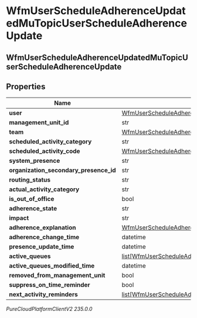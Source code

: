 # WfmUserScheduleAdherenceUpdatedMuTopicUserScheduleAdherenceUpdate

## WfmUserScheduleAdherenceUpdatedMuTopicUserScheduleAdherenceUpdate

## Properties

|Name | Type | Description | Notes|
|------------ | ------------- | ------------- | -------------|
| **user** | [WfmUserScheduleAdherenceUpdatedMuTopicUserReference](WfmUserScheduleAdherenceUpdatedMuTopicUserReference) |  | [optional] |
| **management_unit_id** | str |  | [optional] |
| **team** | [WfmUserScheduleAdherenceUpdatedMuTopicUriReference](WfmUserScheduleAdherenceUpdatedMuTopicUriReference) |  | [optional] |
| **scheduled_activity_category** | str |  | [optional] |
| **scheduled_activity_code** | [WfmUserScheduleAdherenceUpdatedMuTopicActivityCodeReference](WfmUserScheduleAdherenceUpdatedMuTopicActivityCodeReference) |  | [optional] |
| **system_presence** | str |  | [optional] |
| **organization_secondary_presence_id** | str |  | [optional] |
| **routing_status** | str |  | [optional] |
| **actual_activity_category** | str |  | [optional] |
| **is_out_of_office** | bool |  | [optional] |
| **adherence_state** | str |  | [optional] |
| **impact** | str |  | [optional] |
| **adherence_explanation** | [WfmUserScheduleAdherenceUpdatedMuTopicRealTimeAdherenceExplanation](WfmUserScheduleAdherenceUpdatedMuTopicRealTimeAdherenceExplanation) |  | [optional] |
| **adherence_change_time** | datetime |  | [optional] |
| **presence_update_time** | datetime |  | [optional] |
| **active_queues** | [list[WfmUserScheduleAdherenceUpdatedMuTopicQueueReference]](WfmUserScheduleAdherenceUpdatedMuTopicQueueReference) |  | [optional] |
| **active_queues_modified_time** | datetime |  | [optional] |
| **removed_from_management_unit** | bool |  | [optional] |
| **suppress_on_time_reminder** | bool |  | [optional] |
| **next_activity_reminders** | [list[WfmUserScheduleAdherenceUpdatedMuTopicUserNextActivityReminder]](WfmUserScheduleAdherenceUpdatedMuTopicUserNextActivityReminder) |  | [optional] |



_PureCloudPlatformClientV2 235.0.0_
